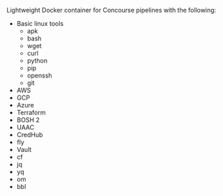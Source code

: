 Lightweight Docker container for Concourse pipelines with the following:

 - Basic linux tools
    - apk
    - bash
    - wget
    - curl
    - python
    - pip
    - openssh
    - git
 - AWS
 - GCP
 - Azure
 - Terraform
 - BOSH 2
 - UAAC
 - CredHub
 - fly
 - Vault
 - cf
 - jq
 - yq
 - om
 - bbl
